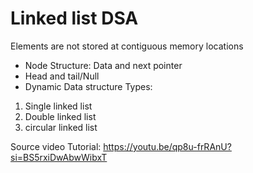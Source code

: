# Linked list DSA
Elements are not stored at contiguous memory locations
- Node Structure: Data and next pointer
- Head and tail/Null
- Dynamic Data structure
Types:
1. Single linked list
2. Double linked list
3. circular linked list

Source video Tutorial:
<a> https://youtu.be/qp8u-frRAnU?si=BS5rxiDwAbwWibxT </a>
